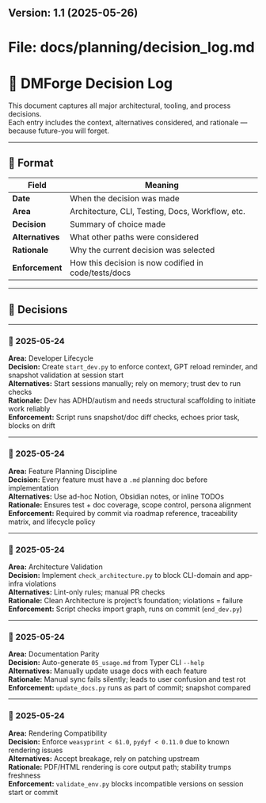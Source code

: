 ## Version: 1.1 (2025-05-26)

# File: docs/planning/decision_log.md

# 📘 DMForge Decision Log

This document captures all major architectural, tooling, and process decisions.  
Each entry includes the context, alternatives considered, and rationale — because future-you will forget.

---

## 🧠 Format

| Field           | Meaning |
|----------------|---------|
| **Date**       | When the decision was made |
| **Area**       | Architecture, CLI, Testing, Docs, Workflow, etc. |
| **Decision**   | Summary of choice made |
| **Alternatives** | What other paths were considered |
| **Rationale**  | Why the current decision was selected |
| **Enforcement** | How this decision is now codified in code/tests/docs |

---

## 🔐 Decisions

---

### 📅 2025-05-24  
**Area:** Developer Lifecycle  
**Decision:** Create `start_dev.py` to enforce context, GPT reload reminder, and snapshot validation at session start  
**Alternatives:** Start sessions manually; rely on memory; trust dev to run checks  
**Rationale:** Dev has ADHD/autism and needs structural scaffolding to initiate work reliably  
**Enforcement:** Script runs snapshot/doc diff checks, echoes prior task, blocks on drift

---

### 📅 2025-05-24  
**Area:** Feature Planning Discipline  
**Decision:** Every feature must have a `.md` planning doc before implementation  
**Alternatives:** Use ad-hoc Notion, Obsidian notes, or inline TODOs  
**Rationale:** Ensures test + doc coverage, scope control, persona alignment  
**Enforcement:** Required by commit via roadmap reference, traceability matrix, and lifecycle policy

---

### 📅 2025-05-24  
**Area:** Architecture Validation  
**Decision:** Implement `check_architecture.py` to block CLI-domain and app-infra violations  
**Alternatives:** Lint-only rules; manual PR checks  
**Rationale:** Clean Architecture is project’s foundation; violations = failure  
**Enforcement:** Script checks import graph, runs on commit (`end_dev.py`)

---

### 📅 2025-05-24  
**Area:** Documentation Parity  
**Decision:** Auto-generate `05_usage.md` from Typer CLI `--help`  
**Alternatives:** Manually update usage docs with each feature  
**Rationale:** Manual sync fails silently; leads to user confusion and test rot  
**Enforcement:** `update_docs.py` runs as part of commit; snapshot compared

---

### 📅 2025-05-24  
**Area:** Rendering Compatibility  
**Decision:** Enforce `weasyprint < 61.0`, `pydyf < 0.11.0` due to known rendering issues  
**Alternatives:** Accept breakage, rely on patching upstream  
**Rationale:** PDF/HTML rendering is core output path; stability trumps freshness  
**Enforcement:** `validate_env.py` blocks incompatible versions on session start or commit
